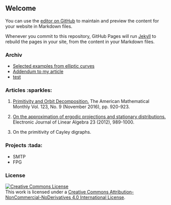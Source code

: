 ## Welcome

You can use the [editor on GitHub](https://github.com/mathresearch/mathresearch.github.io/edit/master/index.md) to maintain and preview the content for your website in Markdown files.

Whenever you commit to this repository, GitHub Pages will run [Jekyll](https://jekyllrb.com/) to rebuild the pages in your site, from the content in your Markdown files.


### Archiv

- [Selected examples from elliptic curves](http://mathresearch.github.io/)
- [Addendum to my article](https://www.google.com/)
- [test](http://google.com)

### Articles \:sparkles:

1. [Primitivity and Orbit Decomposition.](http://www.jstor.org/stable/10.4169/amer.math.monthly.123.9.920) The American Mathematical Monthly Vol. 123, No. 9 (November 2016), pp. 920-923.
2. [On the approximation of ergodic projections and stationary distributions.](http://repository.uwyo.edu/cgi/viewcontent.cgi?article=1570&context=ela) Electronic Journal of Linear Algebra 23 (2012), 989-1000.

3. On the primitivity of Cayley digraphs.

### Projects \:tada:

- SMTP
- FPG

### License

<a rel="license" href="http://creativecommons.org/licenses/by-nc-nd/4.0/"><img alt="Creative Commons License" style="border-width:0" src="https://i.creativecommons.org/l/by-nc-nd/4.0/88x31.png" /></a><br />This work is licensed under a <a rel="license" href="http://creativecommons.org/licenses/by-nc-nd/4.0/">Creative Commons Attribution-NonCommercial-NoDerivatives 4.0 International License</a>.
